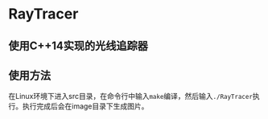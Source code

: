 # RayTracer
## 使用C++14实现的光线追踪器
## 使用方法
在Linux环境下进入src目录，在命令行中输入`make`编译，然后输入`./RayTracer`执行。执行完成后会在image目录下生成图片。